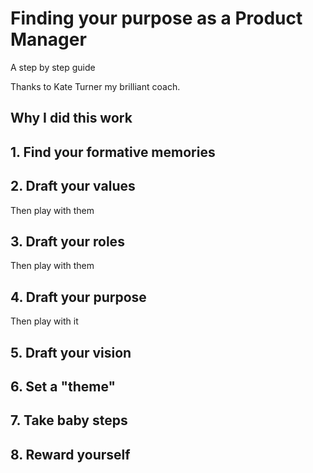 # Finding your purpose as a Product Manager
A step by step guide

Thanks to Kate Turner my brilliant coach.

## Why I did this work

## 1. Find your formative memories

## 2. Draft your values

Then play with them

## 3. Draft your roles

Then play with them

## 4. Draft your purpose

Then play with it

## 5. Draft your vision

## 6. Set a "theme" 

## 7. Take baby steps

## 8. Reward yourself
